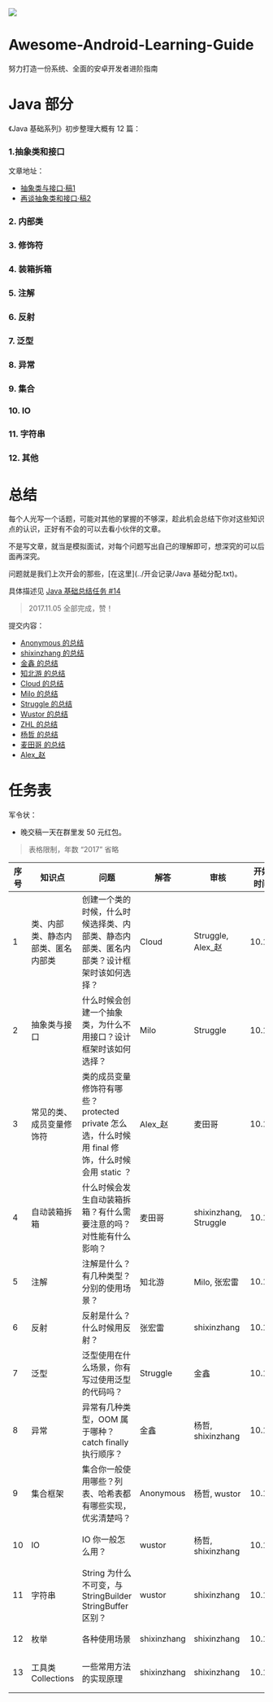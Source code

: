 
![](https://avatars3.githubusercontent.com/u/32798425?s=400&u=e2ad1a5a21fc71ff2f8511866395beca599656f9&v=4)

# Awesome-Android-Learning-Guide

努力打造一份系统、全面的安卓开发者进阶指南

# Java 部分

《Java 基础系列》初步整理大概有 12 篇：

### 1.抽象类和接口

文章地址：

- [抽象类与接口·稿1](抽象类与接口.md)
- [再谈抽象类和接口·稿2](再谈抽象类和接口.md)

### 2. 内部类
### 3. 修饰符
### 4. 装箱拆箱
### 5. 注解
### 6. 反射
### 7. 泛型
### 8. 异常
### 9. 集合
### 10. IO
### 11. 字符串
### 12. 其他

# 总结


每个人光写一个话题，可能对其他的掌握的不够深，趁此机会总结下你对这些知识点的认识，正好有不会的可以去看小伙伴的文章。

不是写文章，就当是模拟面试，对每个问题写出自己的理解即可，想深究的可以后面再深究。

问题就是我们上次开会的那些，[在这里](../开会记录/Java 基础分配.txt)。

具体描述见 [Java 基础总结任务 #14](https://github.com/iwannabetop/Awesome-Android-Learning-Guide/issues/14)

> 2017.11.05 全部完成，赞！ 

提交内容：

- [Anonymous 的总结](./summary/总结-Anonymous.md)
- [shixinzhang 的总结](./summary/总结-shixinzhang.md)
- [金鑫 的总结](./summary/总结-金鑫.md)
- [知北游 的总结](./summary/总结-知北游.txt)
- [Cloud 的总结](./summary/总结-Cloud.md)
- [Milo 的总结](./summary/总结-Milo.pdf)
- [Struggle 的总结](./summary/总结-Struggle.md)
- [Wustor 的总结](./summary/总结-Wustor.md)
- [ZHL 的总结](./summary/总结-ZHL.md)
- [杨哲 的总结](./summary/总结-YangZhe.md)
- [麦田哥 的总结](http://note.youdao.com/share/?id=ce5f04bf77dcee1a7f6290f53ba7a1a3&type=note#/)
- [Alex_赵](http://www.jianshu.com/p/bbfbf8502620)

# 任务表

军令状：

- 晚交稿一天在群里发 50 元红包。

> 表格限制，年数 “2017” 省略

|序号| 知识点 | 问题 | 解答 | 审核 | 开始时间 | 最晚交稿| 状态 |备注
| --- | --- | --- | --- | --- | --- | --- | --- | --- |
| 1 | 类、内部类、静态内部类、匿名内部类 | 创建一个类的时候，什么时候选择类、内部类、静态内部类、匿名内部类？设计框架时该如何选择？ | Cloud | Struggle, Alex_赵 | 10.17 | 10.24 | 审核中 | |
| 2 | 抽象类与接口 | 什么时候会创建一个抽象类，为什么不用接口？设计框架时该如何选择？| Milo | Struggle | 10.17 | 10.24 | 审核中 | |
| 3 | 常见的类、成员变量修饰符 | 类的成员变量修饰符有哪些？protected private 怎么选，什么时候用 final 修饰，什么时候会用 static ？| Alex_赵 | 麦田哥 | 10.17 | 10.31| 审核中 | 项目紧，申请 2 周时间 |
| 4 | 自动装箱拆箱 | 什么时候会发生自动装箱拆箱？有什么需要注意的吗？对性能有什么影响？| 麦田哥 | shixinzhang, Struggle | 10.17 | 10.31 |  | 项目紧，申请 2 周; 希望可以涉及 SparseArray  ArrayMap |
| 5 | 注解 | 注解是什么？有几种类型？分别的使用场景？| 知北游 | Milo, 张宏雷  | 10.17 | 10.24 | 审核中 | |
| 6 | 反射 | 反射是什么？什么时候用反射？| 张宏雷 | shixinzhang| 10.17 | 10.31 | | 项目紧，申请 2 周时间 |
| 7 | 泛型| 泛型使用在什么场景，你有写过使用泛型的代码吗？| Struggle | 金鑫 | 10.17 | 10.24 |审核中 | |
| 8 | 异常 | 异常有几种类型，OOM 属于哪种？catch finally 执行顺序？| 金鑫 | 杨哲, shixinzhang | 10.17 | 10.24 |审核中 | |
| 9 | 集合框架 | 集合你一般使用哪些？列表、哈希表都有哪些实现，优劣清楚吗？| Anonymous | 杨哲, wustor | 10.17 | 11.07 | 审核中  | 内容比较多，时间延迟至 3 周 |
| 10 | IO | IO 你一般怎么用？| wustor | 杨哲, shixinzhang | 10.17 | 10.24 | 审核中 | 最好可以结合装饰模式|
| 11 | 字符串 | String 为什么不可变，与 StringBuilder StringBuffer 区别？| wustor | shixinzhang | 10.17 | 10.24 | 审核中 | |
| 12 | 枚举 | 各种使用场景| shixinzhang | shixinzhang | 10.17 | 10.28 |  | 涉及单例模式 |
| 13 | 工具类 Collections | 一些常用方法的实现原理| shixinzhang | shixinzhang | 10.17 | 10.24 | 审核中 | |


